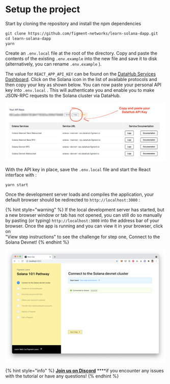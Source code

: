 # Setup the project

Start by cloning the repository and install the npm dependencies

```text
git clone https://github.com/figment-networks/learn-solana-dapp.git
cd learn-solana-dapp
yarn
```

Create an `.env.local` file at the root of the directory. Copy and paste the contents of the existing `.env.example` into the new file and save it to disk \(alternatively, you can rename `.env.example` \).   
  
The value for `REACT_APP_API_KEY` can be found on the [DataHub Services Dashboard](https://datahub.figment.io/services/solana). Click on the Solana icon in the list of available protocols and then copy your key as shown below. You can now paste your personal API key into `.env.local` . This will authenticate you and enable you to make JSON-RPC requests to the Solana cluster via DataHub.

![](../../../.gitbook/assets/screen-shot-2021-06-14-at-10.46.03-pm.png)

With the API key in place, save the `.env.local` file and start the React interface with :

```text
yarn start
```

Once the development server loads and compiles the application, your default browser should be redirected to `http://localhost:3000` :

{% hint style="warning" %}
If the local development server has started, but a new browser window or tab has not opened, you can still do so manually by pasting \(or typing\) `http://localhost:3000` into the address bar of your browser. Once the app is running and you can view it in your browser, click on   
"View step instructions" to see the challenge for step one, Connect to the Solana Devnet!
{% endhint %}

![](../../../.gitbook/assets/screen-shot-2021-06-14-at-10.47.58-pm.png)

{% hint style="info" %}
[**Join us on Discord**](https://discord.gg/fszyM7K) ****if you encounter any issues with the tutorial or have any questions!
{% endhint %}



